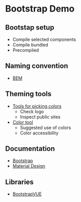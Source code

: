 # Bootstrap Demo


## Bootstap setup
- Compile selected components
- Compile bundled
- Precompiled

## Naming convention
- [BEM](http://getbem.com/naming/)

## Theming tools
- [Tools for picking colors](https://material.io/design/color/the-color-system.html#tools-for-picking-colors)
  - Check logo
  - Inspect public sites
- [Color tool](https://material.io/resources/color/#!/?view.left=0&view.right=0&primary.color=dd590a&secondary.color=161616)
  - Suggested use of colors
  - Color accessibility

## Documentation
 - [Bootstrap](https://getbootstrap.com/)
 - [Material Design](https://material.io/design)

## Libraries
 - [BootstrapVUE](https://bootstrap-vue.org/)
